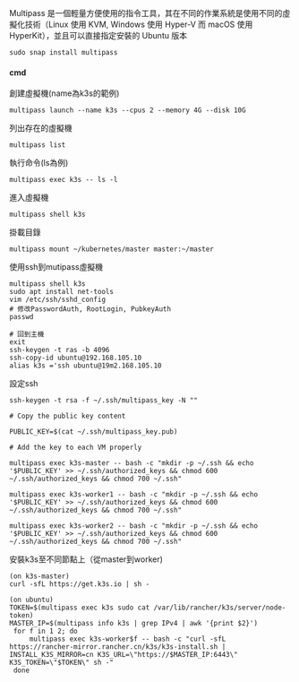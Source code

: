 Multipass 是一個輕量方便使用的指令工具，其在不同的作業系統是使用不同的虛擬化技術（Linux 使用 KVM, Windows 使用 Hyper-V 而 macOS 使用 HyperKit），並且可以直接指定安裝的 Ubuntu 版本
```
sudo snap install multipass
```

#### cmd

創建虛擬機(name為k3s的範例)
```
multipass launch --name k3s --cpus 2 --memory 4G --disk 10G
```

列出存在的虛擬機
```
multipass list 
```

執行命令(ls為例)
```
multipass exec k3s -- ls -l
```

進入虛擬機
```
multipass shell k3s
```

掛載目錄
```
multipass mount ~/kubernetes/master master:~/master
```

使用ssh到mutipass虛擬機
```
multipass shell k3s
sudo apt install net-tools
vim /etc/ssh/sshd_config 
# 修改PasswordAuth, RootLogin, PubkeyAuth
passwd

# 回到主機
exit
ssh-keygen -t ras -b 4096
ssh-copy-id ubuntu@192.168.105.10 
alias k3s ='ssh ubuntu@19m2.168.105.10
```

設定ssh
```
ssh-keygen -t rsa -f ~/.ssh/multipass_key -N ""

# Copy the public key content 

PUBLIC_KEY=$(cat ~/.ssh/multipass_key.pub) 

# Add the key to each VM properly 

multipass exec k3s-master -- bash -c "mkdir -p ~/.ssh && echo '$PUBLIC_KEY' >> ~/.ssh/authorized_keys && chmod 600 ~/.ssh/authorized_keys && chmod 700 ~/.ssh" 

multipass exec k3s-worker1 -- bash -c "mkdir -p ~/.ssh && echo '$PUBLIC_KEY' >> ~/.ssh/authorized_keys && chmod 600 ~/.ssh/authorized_keys && chmod 700 ~/.ssh" 

multipass exec k3s-worker2 -- bash -c "mkdir -p ~/.ssh && echo '$PUBLIC_KEY' >> ~/.ssh/authorized_keys && chmod 600 ~/.ssh/authorized_keys && chmod 700 ~/.ssh"
```

安裝k3s至不同節點上（從master到worker)
``` 
(on k3s-master)
curl -sfL https://get.k3s.io | sh -

(on ubuntu)
TOKEN=$(multipass exec k3s sudo cat /var/lib/rancher/k3s/server/node-token)
MASTER_IP=$(multipass info k3s | grep IPv4 | awk '{print $2}')
 for f in 1 2; do  
     multipass exec k3s-worker$f -- bash -c "curl -sfL https://rancher-mirror.rancher.cn/k3s/k3s-install.sh | INSTALL_K3S_MIRROR=cn K3S_URL=\"https://$MASTER_IP:6443\" K3S_TOKEN=\"$TOKEN\" sh -"  
 done
 
```